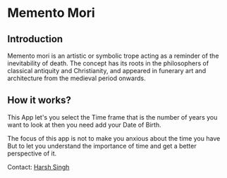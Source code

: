# Memento Mori #
## Introduction ##
Memento mori is an artistic or symbolic trope acting as a reminder of the inevitability of death. The concept has its roots in the philosophers of classical antiquity and Christianity, and appeared in funerary art and architecture from the medieval period onwards.

## How it works? ##
This App let's you select the Time frame that is the number of years you want to look at then you need add your Date of Birth.

The focus of this app is not to make you anxious about the time you have But to let you understand the importance of time and get a better perspective of it.

Contact: [ Harsh Singh ](https://twitter.com/HarshSinghAtZ)
